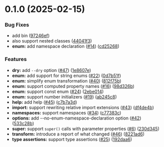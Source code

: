 # 0.1.0 (2025-02-15)


### Bug Fixes

* add bin ([97246ef](https://github.com/nicojs/type-annotationify/commit/97246ef298160e08440e7360209868cc9264399e))
* also support nested classes ([44041f3](https://github.com/nicojs/type-annotationify/commit/44041f38624f21ff008fc064a383f6d2b572f063))
* **enum:** add namespace declaration ([#14](https://github.com/nicojs/type-annotationify/issues/14)) ([cd25268](https://github.com/nicojs/type-annotationify/commit/cd252686393066b30137e81eb80d2706c496677b))


### Features

* **dry:** add `--dry` option ([#47](https://github.com/nicojs/type-annotationify/issues/47)) ([1e8607e](https://github.com/nicojs/type-annotationify/commit/1e8607e16e0d7692fb50e5263c89ce1940f98137))
* **enum:** add support for string enums ([#22](https://github.com/nicojs/type-annotationify/issues/22)) ([0d7b51f](https://github.com/nicojs/type-annotationify/commit/0d7b51fd4f11245488ba8ad1fd6b1ec4b7a35525))
* **enum:** simplify enum transformation ([#40](https://github.com/nicojs/type-annotationify/issues/40)) ([812f75b](https://github.com/nicojs/type-annotationify/commit/812f75b459bb4d4f80b22e96f1fd9a950bf41242))
* **enum:** support computed property names ([#16](https://github.com/nicojs/type-annotationify/issues/16)) ([98d326b](https://github.com/nicojs/type-annotationify/commit/98d326b6ea751a5768608b43869b37788bd05f64))
* **enum:** support const enum ([#24](https://github.com/nicojs/type-annotationify/issues/24)) ([2ebe014](https://github.com/nicojs/type-annotationify/commit/2ebe0145d0e549e3fb7dac5f997b3b552fd4dc5e))
* **enum:** support number initializers ([#19](https://github.com/nicojs/type-annotationify/issues/19)) ([ab245c8](https://github.com/nicojs/type-annotationify/commit/ab245c8d64385c5f866653c21caf1d006d6030a8))
* **help:** add help ([#45](https://github.com/nicojs/type-annotationify/issues/45)) ([c7b7a3d](https://github.com/nicojs/type-annotationify/commit/c7b7a3d2f49dae57ff9b2e0573003c0a2115dfd3))
* **import:** support rewriting relative import extensions ([#43](https://github.com/nicojs/type-annotationify/issues/43)) ([df4de4b](https://github.com/nicojs/type-annotationify/commit/df4de4b817dcd9a1638859588688bc16525d689e))
* **namespaces:** support namespaces ([#34](https://github.com/nicojs/type-annotationify/issues/34)) ([c77383c](https://github.com/nicojs/type-annotationify/commit/c77383cece852d010163283fb3d9beeb972569bc))
* **options:** add --no-enum-namespace-declaration option ([#42](https://github.com/nicojs/type-annotationify/issues/42)) ([533c28b](https://github.com/nicojs/type-annotationify/commit/533c28bce9be57d9b982fd385a5ea256a0b8b563))
* **super:** support `super()` calls with parameter properties ([#6](https://github.com/nicojs/type-annotationify/issues/6)) ([230d345](https://github.com/nicojs/type-annotationify/commit/230d3459dcde9a4bf0783c0200ac14a387814bc4))
* **transform:** introduce a report of what changed ([#46](https://github.com/nicojs/type-annotationify/issues/46)) ([8221ad6](https://github.com/nicojs/type-annotationify/commit/8221ad65dbf381ddaadc6eb444c30be22d3d7482))
* **type assertions:** support type assertions ([#25](https://github.com/nicojs/type-annotationify/issues/25)) ([192daa6](https://github.com/nicojs/type-annotationify/commit/192daa68bb23d6521149b992453ab1df8db974a4))



